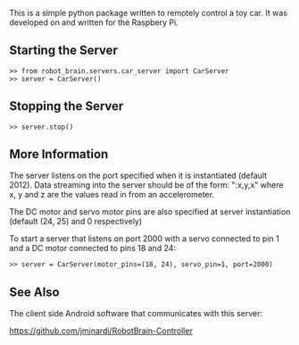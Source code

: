 This is a simple python package written to remotely control a toy car. It was
developed on and written for the Raspbery Pi.

Starting the Server
-------------------
    >> from robot_brain.servers.car_server import CarServer
    >> server = CarServer()

Stopping the Server
-------------------
    >> server.stop()

More Information
----------------
The server listens on the port specified when it is instantiated (default 2012).
Data streaming into the server should be of the form: ":x,y,x" where x, y and z
are the values read in from an accelerometer.

The DC motor and servo motor pins are also specified at server instantiation
(default (24, 25) and 0 respectively)

To start a server that listens on port 2000 with a servo connected to pin 1 and
a DC motor connected to pins 18 and 24:

    >> server = CarServer(motor_pins=(18, 24), servo_pin=1, port=2000)

See Also
--------
The client side Android software that communicates with this server:

https://github.com/jminardi/RobotBrain-Controller
